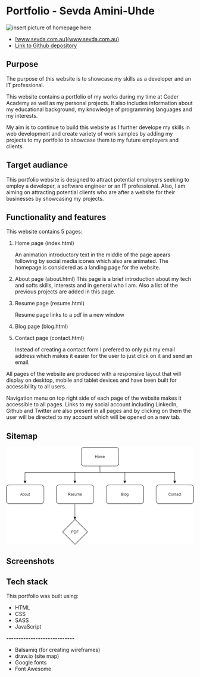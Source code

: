 # **Portfolio** - Sevda Amini-Uhde
![insert picture of homepage here]()
* [www.sevda.com.au](www.sevda.com.au)
* [Link to Github depository](https://github.com/Sevicode/portfolio_sevda)

## Purpose

The purpose of this website is to showcase my skills as a developer and an IT professional. 

This website contains a portfolio of my works during my time at Coder Academy as well as my personal projects. It also includes information about my educational background, my knowledge of programming languages and my interests. 

My aim is to continue to build this website as I further develope my skills in web development and create variety of work samples by adding my projects to my portfolio to showcase them to my future employers and clients.


## Target audiance

This portfolio website is designed to attract potential employers seeking to employ a developer, a software engineer or an IT professional. Also, I am aiming on attracting potential clients who are after a website for their businesses by showcasing my projects.

## Functionality and features

This website contains 5 pages:

1. Home page (index.html)

   An animation introductory text in the middle of the page apears following by social media icones which also are animated. The homepage is considered as a landing page for the website.

2. About page (about.html)
   This page is a brief introduction about my tech and softs skills, interests and in general who I am. Also a list of the previous projects are added in this page.



3. Resume page (resume.html)

    Resume page links to a pdf in a new window

4. Blog page (blog.html)

5. Contact page (contact.html)

    Instead of creating a contact form I prefered to only put my email address which makes it easier for the user to just click on it and send an email.

All pages of the website are produced with a responsive layout that will display on desktop, mobile and tablet devices and have been built for accessibility to all users.

Navigation menu on top right side of each page of the website makes it accessible to all pages. Links to my social account including LinkedIn, Github and Twitter are also present in all pages and by clicking on them the user will be directed to my account which will be opened on a new tab.



## Sitemap

![sitemap](docs/sitemap.png)

## Screenshots



## Tech stack

This portfolio was built using:


* HTML
* CSS
* SASS
* JavaScript

**----------------------------**

* Balsamiq (for creating wireframes)
* draw.io (site map)
* Google fonts
* Font Awesome
